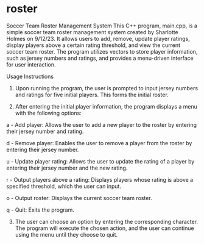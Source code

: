 # roster

Soccer Team Roster Management System
This C++ program, main.cpp, is a simple soccer team roster management system created by Sharlotte Holmes on 9/12/23. It allows users to add, remove, update player ratings, display players above a certain rating threshold, and view the current soccer team roster. The program utilizes vectors to store player information, such as jersey numbers and ratings, and provides a menu-driven interface for user interaction.

Usage Instructions

1. Upon running the program, the user is prompted to input jersey numbers and ratings for five initial players. This forms the initial roster.

2. After entering the initial player information, the program displays a menu with the following options:

  a - Add player: Allows the user to add a new player to the roster by entering their jersey
  number and rating.

  d - Remove player: Enables the user to remove a player from the roster by entering their jersey
  number.

  u - Update player rating: Allows the user to update the rating of a player by entering their
  jersey number and the new rating.

  r - Output players above a rating: Displays players whose rating is above a specified threshold,
  which the user can input.

  o - Output roster: Displays the current soccer team roster.

  q - Quit: Exits the program.

3. The user can choose an option by entering the corresponding character. The program will execute the chosen action, and the user can continue using the menu until they choose to quit.

